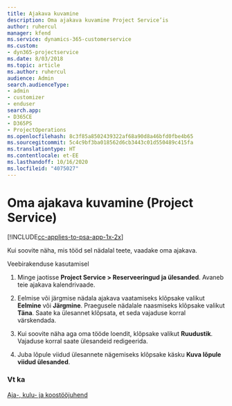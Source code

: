 ```yaml
---
title: Ajakava kuvamine
description: Oma ajakava kuvamine Project Service’is
author: ruhercul
manager: kfend
ms.service: dynamics-365-customerservice
ms.custom:
- dyn365-projectservice
ms.date: 8/03/2018
ms.topic: article
ms.author: ruhercul
audience: Admin
search.audienceType:
- admin
- customizer
- enduser
search.app:
- D365CE
- D365PS
- ProjectOperations
ms.openlocfilehash: 8c3f85a8502439322af68a90d8a46bfd0fbe4b65
ms.sourcegitcommit: 5c4c9bf3ba018562d6cb3443c01d550489c415fa
ms.translationtype: HT
ms.contentlocale: et-EE
ms.lasthandoff: 10/16/2020
ms.locfileid: "4075027"
---
```

# <a name="view-your-schedule-project-service"></a>Oma ajakava kuvamine (Project Service)

[!INCLUDE[cc-applies-to-psa-app-1x-2x](../includes/cc-applies-to-psa-app-1x-2x.md)]

Kui soovite näha, mis tööd sel nädalal teete, vaadake oma ajakava.  
  
 Veebirakenduse kasutamisel  
  
1.  Minge jaotisse **Project Service > Reserveeringud ja ülesanded**. Avaneb teie ajakava kalendrivaade.  
  
2.  Eelmise või järgmise nädala ajakava vaatamiseks klõpsake valikut **Eelmine** või **Järgmine**. Praegusele nädalale naasmiseks klõpsake valikut **Täna**. Saate ka ülesannet klõpsata, et seda vajaduse korral värskendada.  
  
3.  Kui soovite näha aga oma tööde loendit, klõpsake valikut **Ruudustik**. Vajaduse korral saate ülesandeid redigeerida.  
  
4.  Juba lõpule viidud ülesannete nägemiseks klõpsake käsku **Kuva lõpule viidud ülesanded**.  
  
### <a name="see-also"></a>Vt ka  
 [Aja-, kulu- ja koostööjuhend](../psa/time-expense-collaboration-guide.md)
